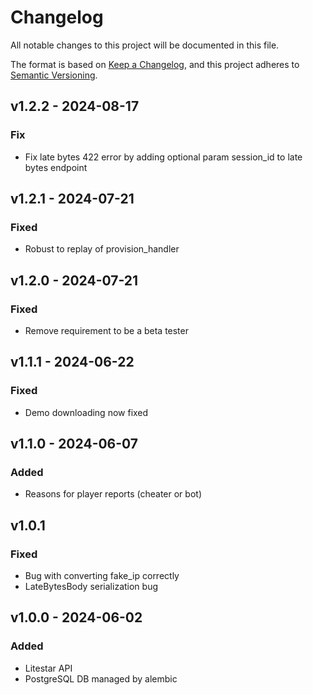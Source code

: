 # Changelog

All notable changes to this project will be documented in this file.

The format is based on [Keep a Changelog](https://keepachangelog.com/en/1.1.0/),
and this project adheres to [Semantic Versioning](https://semver.org/spec/v2.0.0.html).


## v1.2.2 - 2024-08-17

### Fix

- Fix late bytes 422 error by adding optional param session_id to late bytes endpoint


## v1.2.1 - 2024-07-21

### Fixed

- Robust to replay of provision_handler

## v1.2.0 - 2024-07-21

### Fixed

- Remove requirement to be a beta tester

## v1.1.1 - 2024-06-22

### Fixed

- Demo downloading now fixed

## v1.1.0 - 2024-06-07

### Added

- Reasons for player reports (cheater or bot)

## v1.0.1

### Fixed

- Bug with converting fake_ip correctly
- LateBytesBody serialization bug


## v1.0.0 - 2024-06-02

### Added

- Litestar API
- PostgreSQL DB managed by alembic
